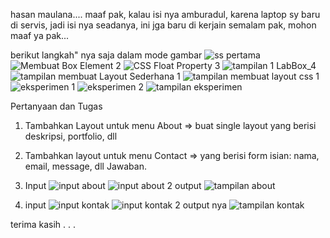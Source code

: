 hasan maulana.... maaf pak, kalau isi nya amburadul, karena laptop sy baru di servis, jadi isi nya seadanya, ini jga baru di kerjain semalam pak, mohon maaf ya pak... 

berikut langkah" nya saja dalam mode gambar
![ss pertama](https://user-images.githubusercontent.com/56497286/115492142-685cd400-a28b-11eb-8992-44961adfeb7f.png)
![Membuat Box Element 2](https://user-images.githubusercontent.com/56497286/115492158-714da580-a28b-11eb-8526-1d45f8450b2c.png)
![CSS Float Property 3](https://user-images.githubusercontent.com/56497286/115492167-76aaf000-a28b-11eb-8bb6-5a2e13069555.png)
![tampilan 1 LabBox_4](https://user-images.githubusercontent.com/56497286/115492184-7dd1fe00-a28b-11eb-8c40-580ccd0b933b.png)
![tampilan membuat Layout Sederhana 1](https://user-images.githubusercontent.com/56497286/115492251-a6f28e80-a28b-11eb-975d-3f51bca929e0.png)
![tampilan membuat layout css 1](https://user-images.githubusercontent.com/56497286/115492268-aeb23300-a28b-11eb-84ae-e193a6cdea53.png)
![eksperimen 1](https://user-images.githubusercontent.com/56497286/115492282-b8d43180-a28b-11eb-895e-75b2d9d65600.png)
![eksperimen 2](https://user-images.githubusercontent.com/56497286/115492296-bd98e580-a28b-11eb-876f-ec9f20f4b545.png)
![tampilan eksperimen](https://user-images.githubusercontent.com/56497286/115492326-cc7f9800-a28b-11eb-8f69-4aa12c20b08b.png)

Pertanyaan dan Tugas
1. Tambahkan Layout untuk menu About => buat single layout yang berisi deskripsi, portfolio, dll
2. Tambahkan layout untuk menu Contact => yang berisi form isian: nama, email, message, dll
Jawaban.
1. Input
![input about](https://user-images.githubusercontent.com/56497286/115492457-0c467f80-a28c-11eb-8315-d176e2895296.png)
![input about 2](https://user-images.githubusercontent.com/56497286/115492490-1799ab00-a28c-11eb-9532-76f58b4d2954.png)
output
![tampilan about](https://user-images.githubusercontent.com/56497286/115492548-2aac7b00-a28c-11eb-9dc6-457359bb926e.png)

2. input
![input kontak](https://user-images.githubusercontent.com/56497286/115492668-67787200-a28c-11eb-861f-ea26eb19619a.png)
![input kontak 2](https://user-images.githubusercontent.com/56497286/115492673-6ba48f80-a28c-11eb-952e-f93469f99d30.png)
output nya
![tampilan kontak](https://user-images.githubusercontent.com/56497286/115492691-77905180-a28c-11eb-9e95-0fc47f4e2867.png)



terima kasih . . .
